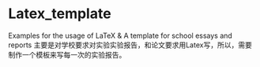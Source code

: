 # Latex_template
Examples for the usage of LaTeX  &amp; A template for school essays and reports
主要是对学校要求对实验实验报告，和论文要求用Latex写，所以，需要制作一个模板来写每一次的实验报告。

